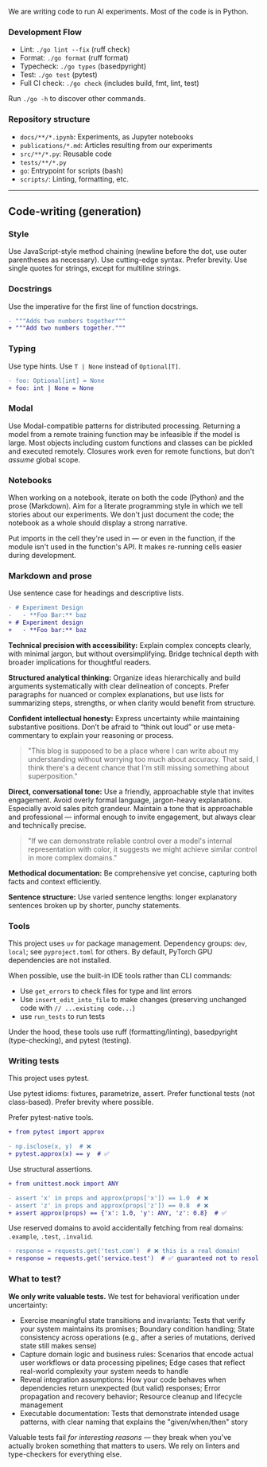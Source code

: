 We are writing code to run AI experiments. Most of the code is in Python.

### Development Flow

- Lint: `./go lint --fix` (ruff check)
- Format: `./go format` (ruff format)
- Typecheck: `./go types` (basedpyright)
- Test: `./go test` (pytest)
- Full CI check: `./go check` (includes build, fmt, lint, test)

Run `./go -h` to discover other commands.

### Repository structure

- `docs/**/*.ipynb`: Experiments, as Jupyter notebooks
- `publications/*.md`: Articles resulting from our experiments
- `src/**/*.py`: Reusable code
- `tests/**/*.py`
- `go`: Entrypoint for scripts (bash)
- `scripts/`: Linting, formatting, etc.

---

## Code-writing (generation)

### Style

Use JavaScript-style method chaining (newline before the dot, use outer parentheses as necessary).
Use cutting-edge syntax.
Prefer brevity.
Use single quotes for strings, except for multiline strings.

### Docstrings

Use the imperative for the first line of function docstrings.

```diff
- """Adds two numbers together"""
+ """Add two numbers together."""
```

### Typing

Use type hints.
Use `T | None` instead of `Optional[T]`.

```diff
- foo: Optional[int] = None
+ foo: int | None = None
```

### Modal

Use Modal-compatible patterns for distributed processing.
Returning a model from a remote training function may be infeasible if the model is large.
Most objects including custom functions and classes can be pickled and executed remotely.
Closures work even for remote functions, but don't _assume_ global scope.

### Notebooks

When working on a notebook, iterate on both the code (Python) and the prose (Markdown). Aim for a literate programming style in which we tell stories about our experiments. We don't just document the code; the notebook as a whole should display a strong narrative.

Put imports in the cell they're used in — or even in the function, if the module isn't used in the function's API. It makes re-running cells easier during development.

### Markdown and prose

Use sentence case for headings and descriptive lists.

```patch
- # Experiment Design
-   - **Foo Bar:** baz
+ # Experiment design
+   - **Foo bar:** baz
```

**Technical precision with accessibility:** Explain complex concepts clearly, with minimal jargon, but without oversimplifying. Bridge technical depth with broader implications for thoughtful readers.

**Structured analytical thinking:** Organize ideas hierarchically and build arguments systematically with clear delineation of concepts. Prefer paragraphs for nuanced or complex explanations, but use lists for summarizing steps, strengths, or when clarity would benefit from structure.

**Confident intellectual honesty:** Express uncertainty while maintaining substantive positions. Don’t be afraid to “think out loud” or use meta-commentary to explain your reasoning or process.

> "This blog is supposed to be a place where I can write about my understanding without worrying too much about accuracy. That said, I think there's a decent chance that I'm still missing something about superposition."

**Direct, conversational tone:** Use a friendly, approachable style that invites engagement. Avoid overly formal language, jargon-heavy explanations. Especially avoid sales pitch grandeur. Maintain a tone that is approachable and professional — informal enough to invite engagement, but always clear and technically precise.

> "If we can demonstrate reliable control over a model's internal representation with color, it suggests we might achieve similar control in more complex domains."

**Methodical documentation:** Be comprehensive yet concise, capturing both facts and context efficiently.

**Sentence structure:** Use varied sentence lengths: longer explanatory sentences broken up by shorter, punchy statements.

### Tools

This project uses `uv` for package management. Dependency groups: `dev`, `local`; see `pyproject.toml` for others. By default, PyTorch GPU dependencies are not installed.

When possible, use the built-in IDE tools rather than CLI commands:

- Use `get_errors` to check files for type and lint errors
- Use `insert_edit_into_file` to make changes (preserving unchanged code with `// ...existing code...`)
- use `run_tests` to run tests

Under the hood, these tools use ruff (formatting/linting), basedpyright (type-checking), and pytest (testing).

### Writing tests

This project uses pytest.

Use pytest idioms: fixtures, parametrize, assert.
Prefer functional tests (not class-based).
Prefer brevity where possible.

Prefer pytest-native tools.

```diff
+ from pytest import approx

- np.isclose(x, y)  # ❌
+ pytest.approx(x) == y  # ✅
```

Use structural assertions.

```diff
+ from unittest.mock import ANY

- assert 'x' in props and approx(props['x']) == 1.0  # ❌
- assert 'z' in props and approx(props['z']) == 0.8  # ❌
+ assert approx(props) == {'x': 1.0, 'y': ANY, 'z': 0.8}  # ✅
```

Use reserved domains to avoid accidentally fetching from real domains: `.example`, `.test`, `.invalid`.

```diff
- response = requests.get('test.com')  # ❌ this is a real domain!
+ response = requests.get('service.test')  # ✅ guaranteed not to resolve
```

### What to test?

**We only write valuable tests.** We test for behavioral verification under uncertainty:

- Exercise meaningful state transitions and invariants: Tests that verify your system maintains its promises; Boundary condition handling; State consistency across operations (e.g., after a series of mutations, derived state still makes sense)
- Capture domain logic and business rules: Scenarios that encode actual user workflows or data processing pipelines; Edge cases that reflect real-world complexity your system needs to handle
- Reveal integration assumptions: How your code behaves when dependencies return unexpected (but valid) responses; Error propagation and recovery behavior; Resource cleanup and lifecycle management
- Executable documentation: Tests that demonstrate intended usage patterns, with clear naming that explains the "given/when/then" story

Valuable tests fail _for interesting reasons_ — they break when you've actually broken something that matters to users. We rely on linters and type-checkers for everything else.
